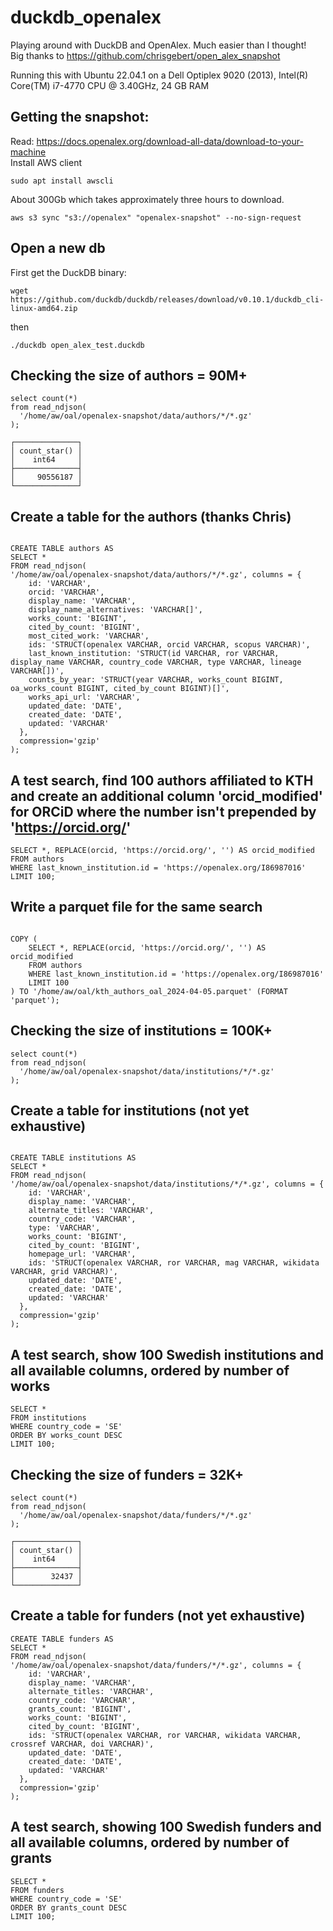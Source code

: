 # duckdb_openalex

Playing around with DuckDB and OpenAlex. Much easier than I thought!    
Big thanks to https://github.com/chrisgebert/open_alex_snapshot

Running this with Ubuntu 22.04.1 on a Dell Optiplex 9020 (2013), Intel(R) Core(TM) i7-4770 CPU @ 3.40GHz, 24 GB RAM


## Getting the snapshot:

Read: https://docs.openalex.org/download-all-data/download-to-your-machine    
Install AWS client
````
sudo apt install awscli
````
About 300Gb which takes approximately three hours to download.

````
aws s3 sync "s3://openalex" "openalex-snapshot" --no-sign-request
````


## Open a new db
First get the DuckDB binary:  
````
wget https://github.com/duckdb/duckdb/releases/download/v0.10.1/duckdb_cli-linux-amd64.zip
````
then

````
./duckdb open_alex_test.duckdb
````

## Checking the size of authors = 90M+

````
select count(*)
from read_ndjson(
  '/home/aw/oal/openalex-snapshot/data/authors/*/*.gz'
);

┌──────────────┐
│ count_star() │
│    int64     │
├──────────────┤
│     90556187 │
└──────────────┘
````

## Create a table for the authors (thanks Chris)

````

CREATE TABLE authors AS
SELECT *
FROM read_ndjson(
'/home/aw/oal/openalex-snapshot/data/authors/*/*.gz', columns = {
    id: 'VARCHAR',
    orcid: 'VARCHAR',
    display_name: 'VARCHAR',
    display_name_alternatives: 'VARCHAR[]',
    works_count: 'BIGINT',
    cited_by_count: 'BIGINT',
    most_cited_work: 'VARCHAR',
    ids: 'STRUCT(openalex VARCHAR, orcid VARCHAR, scopus VARCHAR)',
    last_known_institution: 'STRUCT(id VARCHAR, ror VARCHAR, display_name VARCHAR, country_code VARCHAR, type VARCHAR, lineage VARCHAR[])',
    counts_by_year: 'STRUCT(year VARCHAR, works_count BIGINT, oa_works_count BIGINT, cited_by_count BIGINT)[]',
    works_api_url: 'VARCHAR',
    updated_date: 'DATE',
    created_date: 'DATE',
    updated: 'VARCHAR'
  },
  compression='gzip'
);
````
## A test search, find 100 authors affiliated to KTH and create an additional column 'orcid_modified' for ORCiD where the number isn't prepended by 'https://orcid.org/'

````
SELECT *, REPLACE(orcid, 'https://orcid.org/', '') AS orcid_modified
FROM authors
WHERE last_known_institution.id = 'https://openalex.org/I86987016'
LIMIT 100;
````

## Write a parquet file for the same search

````

COPY (
    SELECT *, REPLACE(orcid, 'https://orcid.org/', '') AS orcid_modified
    FROM authors
    WHERE last_known_institution.id = 'https://openalex.org/I86987016'
    LIMIT 100
) TO '/home/aw/oal/kth_authors_oal_2024-04-05.parquet' (FORMAT 'parquet');

````

## Checking the size of institutions = 100K+

````
select count(*)
from read_ndjson(
  '/home/aw/oal/openalex-snapshot/data/institutions/*/*.gz'
);
````

## Create a table for institutions (not yet exhaustive)

````

CREATE TABLE institutions AS
SELECT *
FROM read_ndjson(
'/home/aw/oal/openalex-snapshot/data/institutions/*/*.gz', columns = {
    id: 'VARCHAR',
    display_name: 'VARCHAR',
    alternate_titles: 'VARCHAR',
    country_code: 'VARCHAR',
    type: 'VARCHAR',
    works_count: 'BIGINT',
    cited_by_count: 'BIGINT',
    homepage_url: 'VARCHAR',
    ids: 'STRUCT(openalex VARCHAR, ror VARCHAR, mag VARCHAR, wikidata VARCHAR, grid VARCHAR)',
    updated_date: 'DATE',
    created_date: 'DATE',
    updated: 'VARCHAR'
  },
  compression='gzip'
);
````
## A test search, show 100 Swedish institutions and all available columns, ordered by number of works

````
SELECT *
FROM institutions
WHERE country_code = 'SE'
ORDER BY works_count DESC
LIMIT 100;
````

## Checking the size of funders = 32K+

````
select count(*)
from read_ndjson(
  '/home/aw/oal/openalex-snapshot/data/funders/*/*.gz'
);

┌──────────────┐
│ count_star() │
│    int64     │
├──────────────┤
│        32437 │
└──────────────┘

````

## Create a table for funders (not yet exhaustive)

````
CREATE TABLE funders AS
SELECT *
FROM read_ndjson(
'/home/aw/oal/openalex-snapshot/data/funders/*/*.gz', columns = {
    id: 'VARCHAR',
    display_name: 'VARCHAR',
    alternate_titles: 'VARCHAR',
    country_code: 'VARCHAR',
    grants_count: 'BIGINT',
    works_count: 'BIGINT',
    cited_by_count: 'BIGINT',
    ids: 'STRUCT(openalex VARCHAR, ror VARCHAR, wikidata VARCHAR, crossref VARCHAR, doi VARCHAR)',
    updated_date: 'DATE',
    created_date: 'DATE',
    updated: 'VARCHAR'
  },
  compression='gzip'
);
````

## A test search, showing 100 Swedish funders and all available columns, ordered by number of grants 

````
SELECT *
FROM funders
WHERE country_code = 'SE'
ORDER BY grants_count DESC
LIMIT 100;
````
